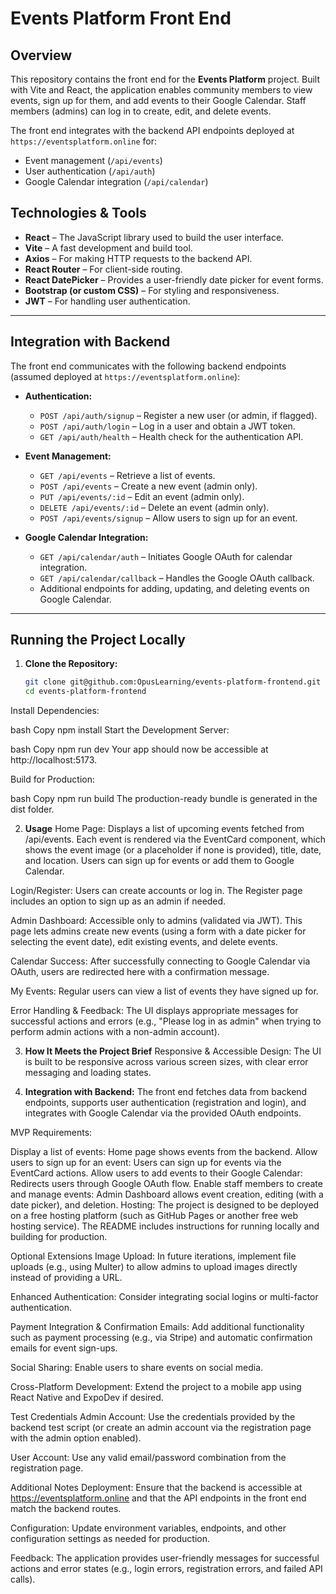 # Events Platform Front End

## Overview

This repository contains the front end for the **Events Platform** project. Built with Vite and React, the application enables community members to view events, sign up for them, and add events to their Google Calendar. Staff members (admins) can log in to create, edit, and delete events.

The front end integrates with the backend API endpoints deployed at `https://eventsplatform.online` for:
- Event management (`/api/events`)
- User authentication (`/api/auth`)
- Google Calendar integration (`/api/calendar`)


## Technologies & Tools

- **React** – The JavaScript library used to build the user interface.
- **Vite** – A fast development and build tool.
- **Axios** – For making HTTP requests to the backend API.
- **React Router** – For client-side routing.
- **React DatePicker** – Provides a user-friendly date picker for event forms.
- **Bootstrap (or custom CSS)** – For styling and responsiveness.
- **JWT** – For handling user authentication.

---

## Integration with Backend

The front end communicates with the following backend endpoints (assumed deployed at `https://eventsplatform.online`):

- **Authentication:**
  - `POST /api/auth/signup` – Register a new user (or admin, if flagged).
  - `POST /api/auth/login` – Log in a user and obtain a JWT token.
  - `GET /api/auth/health` – Health check for the authentication API.

- **Event Management:**
  - `GET /api/events` – Retrieve a list of events.
  - `POST /api/events` – Create a new event (admin only).
  - `PUT /api/events/:id` – Edit an event (admin only).
  - `DELETE /api/events/:id` – Delete an event (admin only).
  - `POST /api/events/signup` – Allow users to sign up for an event.

- **Google Calendar Integration:**
  - `GET /api/calendar/auth` – Initiates Google OAuth for calendar integration.
  - `GET /api/calendar/callback` – Handles the Google OAuth callback.
  - Additional endpoints for adding, updating, and deleting events on Google Calendar.

---

## Running the Project Locally

1. **Clone the Repository:**

   ```bash
   git clone git@github.com:OpusLearning/events-platform-frontend.git
   cd events-platform-frontend
Install Dependencies:

bash
Copy
npm install
Start the Development Server:

bash
Copy
npm run dev
Your app should now be accessible at http://localhost:5173.

Build for Production:

bash
Copy
npm run build
The production-ready bundle is generated in the dist folder.

2. **Usage**
Home Page: Displays a list of upcoming events fetched from /api/events. Each event is rendered via the EventCard component, which shows the event image (or a placeholder if none is provided), title, date, and location. Users can sign up for events or add them to Google Calendar.

Login/Register: Users can create accounts or log in. The Register page includes an option to sign up as an admin if needed.

Admin Dashboard: Accessible only to admins (validated via JWT). This page lets admins create new events (using a form with a date picker for selecting the event date), edit existing events, and delete events.

Calendar Success: After successfully connecting to Google Calendar via OAuth, users are redirected here with a confirmation message.

My Events: Regular users can view a list of events they have signed up for.

Error Handling & Feedback:
The UI displays appropriate messages for successful actions and errors (e.g., "Please log in as admin" when trying to perform admin actions with a non-admin account).

3. **How It Meets the Project Brief**
Responsive & Accessible Design:
The UI is built to be responsive across various screen sizes, with clear error messaging and loading states. 

4. **Integration with Backend:**
The front end fetches data from backend endpoints, supports user authentication (registration and login), and integrates with Google Calendar via the provided OAuth endpoints.

MVP Requirements:

Display a list of events: Home page shows events from the backend.
Allow users to sign up for an event: Users can sign up for events via the EventCard actions.
Allow users to add events to their Google Calendar: Redirects users through Google OAuth flow.
Enable staff members to create and manage events: Admin Dashboard allows event creation, editing (with a date picker), and deletion.
Hosting:
The project is designed to be deployed on a free hosting platform (such as GitHub Pages or another free web hosting service). 
The README includes instructions for running locally and building for production.

Optional Extensions
Image Upload:
In future iterations, implement file uploads (e.g., using Multer) to allow admins to upload images directly instead of providing a URL.

Enhanced Authentication:
Consider integrating social logins or multi-factor authentication.

Payment Integration & Confirmation Emails:
Add additional functionality such as payment processing (e.g., via Stripe) and automatic confirmation emails for event sign-ups.

Social Sharing:
Enable users to share events on social media.

Cross-Platform Development:
Extend the project to a mobile app using React Native and ExpoDev if desired.

Test Credentials
Admin Account:
Use the credentials provided by the backend test script (or create an admin account via the registration page with the admin option enabled).

User Account:
Use any valid email/password combination from the registration page.

Additional Notes
Deployment:
Ensure that the backend is accessible at https://eventsplatform.online and that the API endpoints in the front end match the backend routes.

Configuration:
Update environment variables, endpoints, and other configuration settings as needed for production.

Feedback:
The application provides user-friendly messages for successful actions and error states (e.g., login errors, registration errors, and failed API calls).
